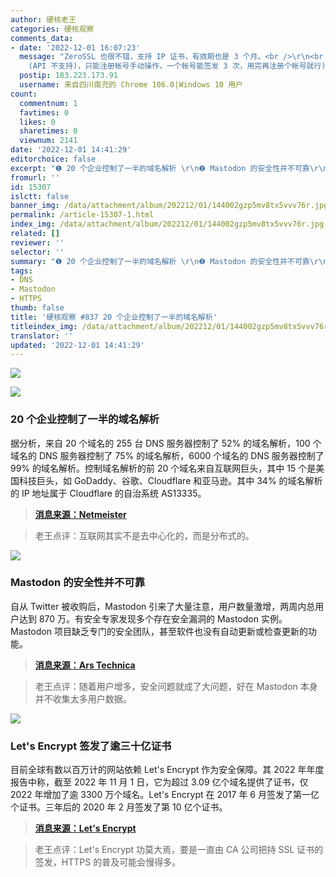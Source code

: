```yaml
---
author: 硬核老王
categories: 硬核观察
comments_data:
- date: '2022-12-01 16:07:23'
  message: "ZeroSSL 也很不错，支持 IP 证书，有效期也是 3 个月。<br />\r\n<br />\r\n(不过 IP 证书不能用自动化工具工具
    (API 不支持)，只能注册帐号手动操作，一个帐号能签发 3 次，用完再注册个帐号就行)。"
  postip: 183.223.173.91
  username: 来自四川南充的 Chrome 106.0|Windows 10 用户
count:
  commentnum: 1
  favtimes: 0
  likes: 0
  sharetimes: 0
  viewnum: 2141
date: '2022-12-01 14:41:29'
editorchoice: false
excerpt: "❶ 20 个企业控制了一半的域名解析 \r\n❷ Mastodon 的安全性并不可靠\r\n❸ Let's Encrypt 签发了逾三十亿证书"
fromurl: ''
id: 15307
islctt: false
banner_img: /data/attachment/album/202212/01/144002gzp5mv8tx5vvv76r.jpg
permalink: /article-15307-1.html
index_img: /data/attachment/album/202212/01/144002gzp5mv8tx5vvv76r.jpg
related: []
reviewer: ''
selector: ''
summary: "❶ 20 个企业控制了一半的域名解析 \r\n❷ Mastodon 的安全性并不可靠\r\n❸ Let's Encrypt 签发了逾三十亿证书"
tags:
- DNS
- Mastodon
- HTTPS
thumb: false
title: '硬核观察 #837 20 个企业控制了一半的域名解析'
titleindex_img: /data/attachment/album/202212/01/144002gzp5mv8tx5vvv76r.jpg
translator: ''
updated: '2022-12-01 14:41:29'
---
```


![](/data/attachment/album/202212/01/144002gzp5mv8tx5vvv76r.jpg)


![](/data/attachment/album/202212/01/144019mdohw15ox5jmw5hz.jpg)


### 20 个企业控制了一半的域名解析


据分析，来自 20 个域名的 255 台 DNS 服务器控制了 52% 的域名解析，100 个域名的 DNS 服务器控制了 75% 的域名解析，6000 个域名的 DNS 服务器控制了 99% 的域名解析。控制域名解析的前 20 个域名来自互联网巨头，其中 15 个是美国科技巨头，如 GoDaddy、谷歌、Cloudflare 和亚马逊。其中 34% 的域名解析的 IP 地址属于 Cloudflare 的自治系统 AS13335。



> 
> **[消息来源：Netmeister](https://netmeister.org/blog/nsauth-diversity.html)**
> 
> 
> 



> 
> 老王点评：互联网其实不是去中心化的，而是分布式的。
> 
> 
> 


![](/data/attachment/album/202212/01/144034s0wvkkrevr7e1kwv.jpg)


### Mastodon 的安全性并不可靠


自从 Twitter 被收购后，Mastodon 引来了大量注意，用户数量激增，两周内总用户达到 870 万。有安全专家发现多个存在安全漏洞的 Mastodon 实例。Mastodon 项目缺乏专门的安全团队，甚至软件也没有自动更新或检查更新的功能。



> 
> **[消息来源：Ars Technica](https://arstechnica.com/information-technology/2022/11/how-secure-a-twitter-replacement-is-mastodon-let-us-count-the-ways/)**
> 
> 
> 



> 
> 老王点评：随着用户增多，安全问题就成了大问题，好在 Mastodon 本身并不收集太多用户数据。
> 
> 
> 


![](/data/attachment/album/202212/01/144108bp2p7wp4l4jk5kjv.jpg)


### Let's Encrypt 签发了逾三十亿证书


目前全球有数以百万计的网站依赖 Let's Encrypt 作为安全保障。其 2022 年年度报告中称，截至 2022 年 11 月 1 日，它为超过 3.09 亿个域名提供了证书，仅 2022 年增加了逾 3300 万个域名。Let's Encrypt 在 2017 年 6 月签发了第一亿个证书。三年后的 2020 年 2 月签发了第 10 亿个证书。



> 
> **[消息来源：Let's Encrypt](https://letsencrypt.org/)**
> 
> 
> 



> 
> 老王点评：Let's Encrypt 功莫大焉，要是一直由 CA 公司把持 SSL 证书的签发，HTTPS 的普及可能会慢得多。
> 
> 
>